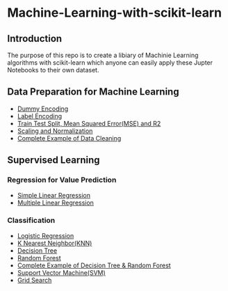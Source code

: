 # Machine-Learning-with-scikit-learn

## Introduction
The purpose of this repo is to create a libiary of Machinie Learning algorithms with scikit-learn which anyone can easily apply these Jupter Notebooks to their own dataset.

## Data Preparation for Machine Learning
- [Dummy Encoding](https://github.com/cherngywh/Machine-Learning-with-scikit-learn/blob/master/Data%20Preparation/Dummy%20Encoding.ipynb)
- [Label Encoding](https://github.com/cherngywh/Machine-Learning-with-scikit-learn/blob/master/Data%20Preparation/Label%20Encoding.ipynb)
- [Train Test Split, Mean Squared Error(MSE) and R2](https://github.com/cherngywh/Machine-Learning-with-scikit-learn/blob/master/Data%20Preparation/Train%20Test%20Split%2C%20Mean%20Squared%20Error(MSE)%20and%20R2.ipynb)
- [Scaling and Normalization](https://github.com/cherngywh/Machine-Learning-with-scikit-learn/blob/master/Data%20Preparation/Scaling%20and%20Normalization.ipynb)
- [Complete Example of Data Cleaning](https://github.com/cherngywh/Machine-Learning-with-scikit-learn/blob/master/Data%20Preparation/Complete%20Example%20of%20Data%20Cleaning.ipynb)

## Supervised Learning

### Regression for Value Prediction
- [Simple Linear Regression](https://github.com/cherngywh/Machine-Learning-with-scikit-learn/blob/master/Supervised%20Learning%20/Simple%20Linear%20Regression.ipynb)
- [Multiple Linear Regression](https://github.com/cherngywh/Machine-Learning-with-scikit-learn/blob/master/Supervised%20Learning%20/Multiple%20Linear%20Regression.ipynb)

### Classification
- [Logistic Regression](https://github.com/cherngywh/Machine-Learning-with-scikit-learn/blob/master/Supervised%20Learning%20/Logistic%20Regression.ipynb)
- [K Nearest Neighbor(KNN)](https://github.com/cherngywh/Machine-Learning-with-scikit-learn/blob/master/Supervised%20Learning%20/K%20Nearest%20Neighbor.ipynb)
- [Decision Tree](https://github.com/cherngywh/Machine-Learning-with-scikit-learn/blob/master/Supervised%20Learning%20/Decision%20Tree.ipynb)
- [Random Forest](https://github.com/cherngywh/Machine-Learning-with-scikit-learn/blob/master/Supervised%20Learning%20/Random%20Forest.ipynb)
- [Complete Example of Decision Tree & Random Forest](https://github.com/cherngywh/Machine-Learning-with-scikit-learn/blob/master/Supervised%20Learning%20/Random%20Forest.ipynb)
- [Support Vector Machine(SVM)](https://github.com/cherngywh/Machine-Learning-with-scikit-learn/blob/master/Supervised%20Learning%20/Support%20Vector%20Machine.ipynb)
- [Grid Search](https://github.com/cherngywh/Machine-Learning-with-scikit-learn/blob/master/Supervised%20Learning%20/Grid%20Search.ipynb)

